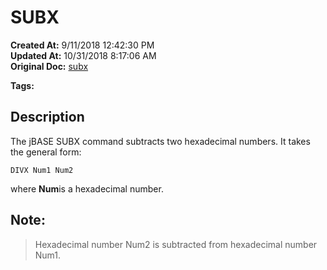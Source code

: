 # SUBX

**Created At:** 9/11/2018 12:42:30 PM  
**Updated At:** 10/31/2018 8:17:06 AM  
**Original Doc:** [subx](https://docs.jbase.com/46963-utilities/subx)  

**Tags:**
<badge text='subtracting hexadecimal numbers' vertical='middle' />

## Description

The jBASE SUBX command subtracts two hexadecimal numbers. It takes the general form:

```
DIVX Num1 Num2
```

where **Num**is a hexadecimal number.

### 


## Note: 


> Hexadecimal number Num2 is subtracted from hexadecimal number Num1.



